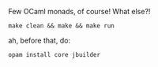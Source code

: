 Few OCaml monads, of course! What else?!

```
make clean && make && make run
```

ah, before that, do:

```
opam install core jbuilder
```
